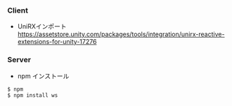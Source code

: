 ### Client
- UniRXインポート
https://assetstore.unity.com/packages/tools/integration/unirx-reactive-extensions-for-unity-17276


### Server
- npm インストール
```
$ npm
$ npm install ws
```
